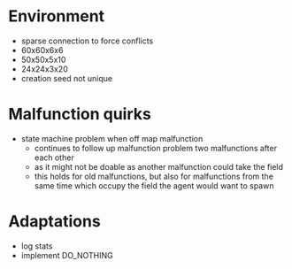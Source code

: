 # Environment
- sparse connection to force conflicts
- 60x60x6x6
- 50x50x5x10
- 24x24x3x20
- creation seed not unique

# Malfunction quirks
- state machine problem when off map malfunction
    - continues to follow up malfunction problem two malfunctions after each other
    - as it might not be doable as another malfunction could take the field
    - this holds for old malfunctions, but also for malfunctions from the same time which occupy the field the agent would want to spawn

# Adaptations
- log stats
- implement DO_NOTHING